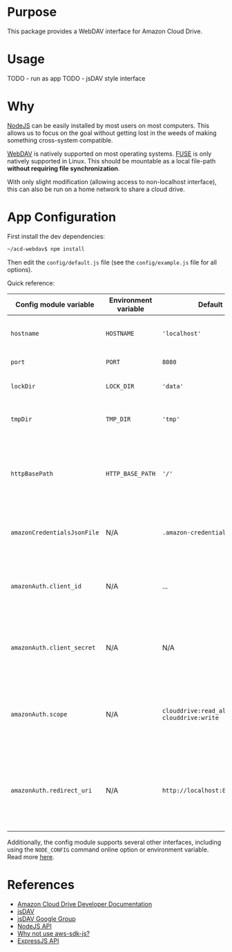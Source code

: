 # Purpose #

This package provides a WebDAV interface for Amazon Cloud Drive.

# Usage #

TODO - run as app
TODO - jsDAV style interface

# Why #

[NodeJS](https://nodejs.org/) can be easily installed by most users on most computers. This allows us to focus on the goal without getting lost in the weeds of making something cross-system compatible.

[WebDAV](http://www.webdav.org/) is natively supported on most operating systems. [FUSE](http://fuse.sourceforge.net/) is only natively supported in Linux. This should be mountable as a local file-path **without requiring file synchronization**.

With only slight modification (allowing access to non-localhost interface), this can also be run on a home network to share a cloud drive.

# App Configuration #

First install the dev dependencies:

```bash
~/acd-webdav$ npm install
```

Then edit the ``config/default.js`` file (see the ``config/example.js`` file for all options).

Quick reference:

Config module variable          | Environment variable  | Default value                             | Description
----------------------          | --------------------  | -------------                             | -----------
``hostname``                    | ``HOSTNAME``          | ``'localhost'``                           | Which interface and host name to listen upon
``port``                        | ``PORT``              | ``8080``                                  | What port to open
``lockDir``                     | ``LOCK_DIR``          | ``'data'``                                | Where to put WebDAV lock files
``tmpDir``                      | ``TMP_DIR``           | ``'tmp'``                                 | Where to put WebDAV temporary files
``httpBasePath``                | ``HTTP_BASE_PATH``    | ``'/'``                                   | Where on the URL to put the WebDAV mount point (by default the root to work with Windows XP)
``amazonCredentialsJsonFile``   | N/A                   | ``.amazon-credentials.json``              | Where to cache the credentials when not running
``amazonAuth.client_id``        | N/A                   | ...                                       | The ``client_id`` required for authorizing against Amazon Cloud Drive
``amazonAuth.client_secret``    | N/A                   | N/A                                       | An optional ``client_secret`` if you don't want access to periodically time out
``amazonAuth.scope``            | N/A                   | ``clouddrive:read_all clouddrive:write``  | What permissions this application needs within Amazon's auth framework
``amazonAuth.redirect_uri``     | N/A                   | ``http://localhost:8080/signin.html``     | Where Amazon should send the login info - **should match hostname and port above**

Additionally, the config module supports several other interfaces, including using the ``NODE_CONFIG`` command online option or environment variable. Read more [here](https://www.npmjs.com/package/config).

# References #

* [Amazon Cloud Drive Developer Documentation](https://developer.amazon.com/public/apis/experience/cloud-drive/)
* [jsDAV](https://github.com/mikedeboer/jsDAV)
* [jsDAV Google Group](https://groups.google.com/forum/#!forum/jsdav)
* [NodeJS API](https://nodejs.org/api/)
* [Why not use aws-sdk-js?](https://github.com/aws/aws-sdk-net/issues/188)
* [ExpressJS API](http://expressjs.com/api.html)
